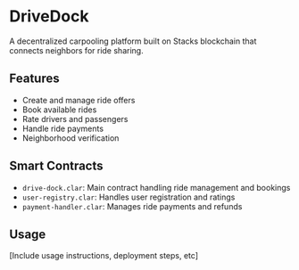 # DriveDock
A decentralized carpooling platform built on Stacks blockchain that connects neighbors for ride sharing.

## Features
- Create and manage ride offers
- Book available rides
- Rate drivers and passengers
- Handle ride payments
- Neighborhood verification

## Smart Contracts
- `drive-dock.clar`: Main contract handling ride management and bookings
- `user-registry.clar`: Handles user registration and ratings
- `payment-handler.clar`: Manages ride payments and refunds

## Usage
[Include usage instructions, deployment steps, etc]
